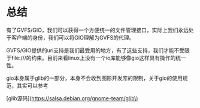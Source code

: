 # 总结

有了GVFS/GIO，我们可以获得一个方便统一的文件管理接口，实际上我们永远处于客户端的身份，我们可以将GIO理解为GVFS的代理。

GVFS/GIO提供的uri支持是我们最受用的地方，有了这些支持，我们才能不受限于file:///的约束。目前来看linux上没有一个io库能够像gio这样具有操作的统一性。

gio本身属于glib的一部分，本身不会收到图形开发库的限制，关于gio的使用规范，其实可以参考

\[glib源码\]\([https://salsa.debian.org/gnome-team/glib\)](https://salsa.debian.org/gnome-team/glib%29下提供的gio-tool，我的demo有许多不规范的地方。)



